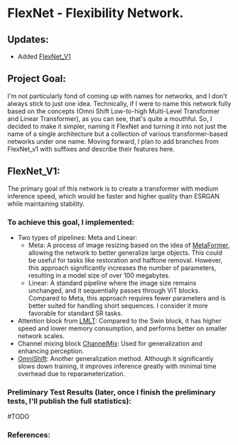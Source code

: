 # FlexNet - Flexibility Network.
## Updates:
- Added [FlexNet_V1](https://github.com/umzi2/FlexNet/blob/master/FlexNet_arch.py#L691)
## Project Goal:
I'm not particularly fond of coming up with names for networks, and I don't always stick to just one idea. Technically, if I were to name this network fully based on the concepts (Omni Shift Low-to-high Multi-Level Transformer and Linear Transformer), as you can see, that's quite a mouthful. So, I decided to make it simpler, naming it FlexNet and turning it into not just the name of a single architecture but a collection of various transformer-based networks under one name. Moving forward, I plan to add branches from FlexNet_v1 with suffixes and describe their features here.
## FlexNet_V1:
The primary goal of this network is to create a transformer with medium inference speed, which would be faster and higher quality than ESRGAN while maintaining stability.
### To achieve this goal, I implemented:
- Two types of pipelines: Meta and Linear:
  - Meta: A process of image resizing based on the idea of [MetaFormer](https://github.com/sail-sg/metaformer), allowing the network to better generalize large objects. This could be useful for tasks like restoration and halftone removal. However, this approach significantly increases the number of parameters, resulting in a model size of over 100 megabytes.
  - Linear: A standard pipeline where the image size remains unchanged, and it sequentially passes through ViT blocks. Compared to Meta, this approach requires fewer parameters and is better suited for handling short sequences. I consider it more favorable for standard SR tasks.
- Attention block from [LMLT](https://github.com/jwgdmkj/LMLT/blob/main/LMLT.py#L151): Compared to the Swin block, it has higher speed and lower memory consumption, and performs better on smaller network scales.
- Channel mixing block [ChannelMix](https://github.com/Yaziwel/Restore-RWKV/blob/main/model/Restore_RWKV.py#L222): Used for generalization and enhancing perception.
- [OmniShift](https://github.com/Yaziwel/Restore-RWKV/blob/main/model/Restore_RWKV.py#L81): Another generalization method. Although it significantly slows down training, it improves inference greatly with minimal time overhead due to reparameterization.
### Preliminary Test Results (later, once I finish the preliminary tests, I'll publish the full statistics):
#TODO
### References:
